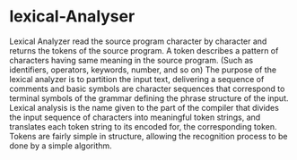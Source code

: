 # lexical-Analyser

Lexical Analyzer read the source program character by character and returns the tokens
of the source program. A token describes a pattern of characters having same meaning in
the source program. (Such as identifiers, operators, keywords, number, and so on) The
purpose of the lexical analyzer is to partition the input text, delivering a sequence of
comments and basic symbols are character sequences that correspond to terminal
symbols of the grammar defining the phrase structure of the input. Lexical analysis is the
name given to the part of the compiler that divides the input sequence of characters into
meaningful token strings, and translates each token string to its encoded for, the
corresponding token. Tokens are fairly simple in structure, allowing the recognition
process to be done by a simple algorithm.
